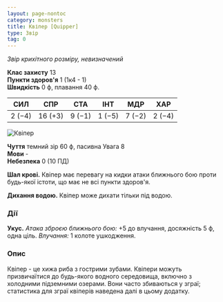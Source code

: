 ```yaml
---
layout: page-nontoc
category: monsters
title: Квіпер [Quipper]
type: Звір
tag: 0
---
```


_Звір крихітного розміру, невизначений_

**Клас захисту** 13    
**Пункти здоров'я** 1 (1к4 - 1)    
**Швидкість** 0 ф, плавання 40 ф.

| СИЛ    | СПР     | СТА    | ІНТ    | МДР    | ХАР    |
| ------ | ------- | ------ | ------ | ------ | ------ |
| 2 (−4) | 16 (+3) | 9 (−1) | 1 (−5) | 7 (−2) | 2 (−4) |

![Квіпер](https://www.dndbeyond.com/avatars/thumbnails/30849/309/1000/1000/638064499305106998.png)

**Чуття** темний зір 60 ф, пасивна Увага 8    
**Мови** -    
**Небезпека** 0 (10 ПД)

**Шал крові.** Квіпер має перевагу на кидки атаки ближнього бою проти будь-якої істоти, що має не всі пункти здоров'я.    

**Дихання водою.** Квіпер може дихати тільки під водою.

### Дії
**Укус.** _Атака зброєю ближнього бою:_ +5 до влучання, досяжність 5 ф, одна ціль. _Влучання:_ 1 колоте ушкодження.

### Опис
Квіпер - це хижа риба з гострими зубами. Квіпери можуть призвичаїтися до будь-якого водного середовища, включно з холодними підземними озерами. Вони часто збиваються у зграї; статистика для зграї квіперів наведена далі в цьому додатку. 
